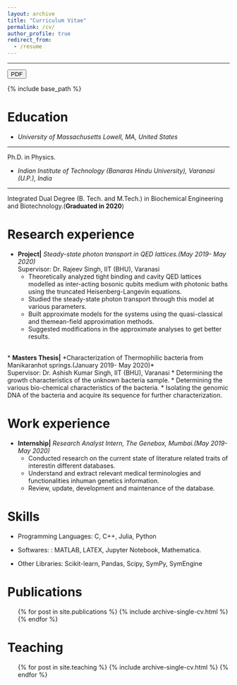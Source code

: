 ```yaml
---
layout: archive
title: "Curriculum Vitae"
permalink: /cv/
author_profile: true
redirect_from:
  - /resume
---
```

<hr>
<form>
  <button formaction="https://tarushtiwari.github.io/files/TarushTiwariCV.pdf">PDF</button>
</form>

{% include base_path %}

Education
======

* *University of Massachusetts Lowell, MA, United States*
------
Ph.D. in Physics.

* *Indian Institute of Technology (Banaras Hindu University), Varanasi (U.P.), India*
------
Integrated Dual Degree (B. Tech. and M.Tech.) in Biochemical Engineering and Biotechnology.(<strong>Graduated in 2020</strong>)

Research experience
======
* <strong>Project|</strong> *Steady-state photon transport in QED lattices.(May 2019- May 2020)*<br>
	Supervisor: Dr. Rajeev Singh, IIT (BHU), Varanasi 
  * Theoretically analyzed tight binding and cavity QED lattices modelled as inter-acting bosonic qubits medium with photonic baths using the truncated Heisenberg-Langevin equations.
  * Studied the steady-state photon transport through this model at various parameters.
  * Built approximate models for the systems using the quasi-classical and themean-field approximation methods.
  * Suggested modifications in the approximate analyses to get better results.
<br>
* <strong>Masters Thesis|</strong> *Characterization of Thermophilic bacteria from Manikaranhot springs.(January 2019- May 2020)*<br>
	Supervisor: Dr. Ashish Kumar Singh, IIT (BHU), Varanasi 
  * Determining the growth characteristics of the unknown bacteria sample.
  * Determining the various bio-chemical characteristics of the bacteria.
  * Isolating the genomic DNA of the bacteria and acquire its sequence for further characterization.
  
Work experience
======
* <strong>Internship|</strong> *Research Analyst Intern, The Genebox, Mumbai.(May 2019- May 2020)*<br>
  * Conducted research on the current state of literature related traits of interestin different databases.  
  * Understand and extract relevant medical terminologies and functionalities inhuman genetics information.
  * Review, update, development and maintenance of the database.

Skills
======
* Programming Languages: C, C++, Julia, Python

* Softwares: : MATLAB, LATEX, Jupyter Notebook, Mathematica.

* Other Libraries: Scikit-learn, Pandas, Scipy, SymPy, SymEngine


Publications
======
  <ul>{% for post in site.publications %}
    {% include archive-single-cv.html %}
  {% endfor %}</ul>
  
Teaching
======
  <ul>{% for post in site.teaching %}
    {% include archive-single-cv.html %}
  {% endfor %}</ul>
  

